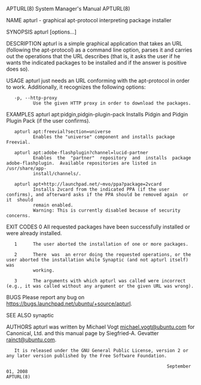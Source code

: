 APTURL(8)                                                     System Manager's Manual                                                    APTURL(8)

NAME
       apturl - graphical apt-protocol interpreting package installer

SYNOPSIS
       apturl [options...] <URL>

DESCRIPTION
       apturl is a simple graphical application that takes an URL (following the apt-protocol) as a command line option, parses it and carries out
       the operations that the URL describes (that is, it asks the user if he wants the indicated packages to be installed and if  the  answer  is
       positive does so).

USAGE
       apturl just needs an URL conforming with the apt-protocol in order to work. Additionally, it recognizes the following options:

       -p, --http-proxy
              Use the given HTTP proxy in order to download the packages.

EXAMPLES
       apturl apt:pidgin,pidgin-plugin-pack
              Installs Pidgin and Pidgin Plugin Pack (if the user confirms).

       apturl apt:freevial?section=universe
              Enables the "universe" component and installs package Freevial.

       apturl apt:adobe-flashplugin?channel=lucid-partner
              Enables  the  "partner"  repository  and  installs  package adobe-flashplugin.  Available repositories are listed in /usr/share/app-
              install/channels/.

       apturl apt+http://launchpad.net/~mvo/ppa?package=2vcard
              Installs 2vcard from the indicated PPA (if the user confirms), and afterward asks if the PPA should be removed again  or  it  should
              remain enabled.
              Warning: This is currently disabled because of security concerns.

EXIT CODES
       0      All requested packages have been successfully installed or were already installed.

       1      The user aborted the installation of one or more packages.

       2      There  was  an error doing the requested operations, or the user aborted the installation while Synaptic (and not apturl itself) was
              working.

       3      The arguments with which apturl was called were incorrect (e.g., it was called without any argument or the given URL was wrong).

BUGS
       Please report any bug on https://bugs.launchpad.net/ubuntu/+source/apturl.

SEE ALSO
       synaptic

AUTHORS
       apturl was written by  Michael  Vogt  <michael.vogt@ubuntu.com>  for  Canonical,  Ltd.  and  this  manual  page  by  Siegfried-A.  Gevatter
       <rainct@ubuntu.com>.

       It is released under the GNU General Public License, version 2 or any later version published by the Free Software Foundation.

                                                                September 01, 2008                                                       APTURL(8)
